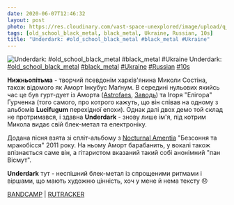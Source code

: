 ```yaml
---
date: 2020-06-07T12:46:32
layout: post
photo: https://res.cloudinary.com/vast-space-unexplored/image/upload/q_auto,dpr_auto,w_auto/photos/photo_987_07-06-2020_12-46-32.jpg
tags: [old_school_black_metal, black_metal, Ukraine, Russian, 10s]
title: "Underdark: #old_school_black_metal #black_metal #Ukraine"
---
```

![Underdark: #old_school_black_metal #black_metal #Ukraine](https://res.cloudinary.com/vast-space-unexplored/image/upload/q_auto,dpr_auto,w_auto/photos/photo_987_07-06-2020_12-46-32.jpg)
Underdark: [#old_school_black_metal](/tags/#old_school_black_metal) [#black_metal](/tags/#black_metal) [#Ukraine](/tags/#Ukraine) [#Russian](/tags/#Russian) [#10s](/tags/#10s)

**Нижньопітьма** - творчий псевдонім харків&#39;янина Миколи Состіна, також відомого як Аморт Інкубус Маґнум. В середині нульових якийсь час це був гурт-дует із Аморта ([Astrofaes](/2020-01-22-astrofaes--atmospheric-black-metal-ukraine-00s), [Заводь](/2020-05-28-zavod--raw-black-metal-ukraine-russian-10s)) та Ігоря &quot;Елігора&quot; Гурченка (того самого, про котрого кажуть, що він співав на одному з альбомів **Lucifugum** перехідної епохи). Однак далі двох демо той склад не протримався, і здавна **Underdark** - знову лише ім&#39;я, під котрим Микола видає свій блек-метал та електроніку.

Додана пісня взята зі спліт-альбому з [Nocturnal Amentia](/2020-06-06-nocturnal-amentia--black-metal-ukraine-russian-) &quot;Безсоння та мракобісся&quot; 2011 року. На ньому Аморт барабанить, у вокалі також впізнається саме він, а гітаристом вказаний такий собі анонімний &quot;пан Вісмут&quot;.

**Underdark** тут - неспішний блек-метал із спрощеними ритмами і віршами, що мають художню цінність, хоч у мене й нема тексту 😞

[BANDCAMP](https://satanicrex.bandcamp.com/album/somnambula-obscurantism) \| [RUTRACKER](https://rutracker.org/forum/viewtopic.php?t=3939878)